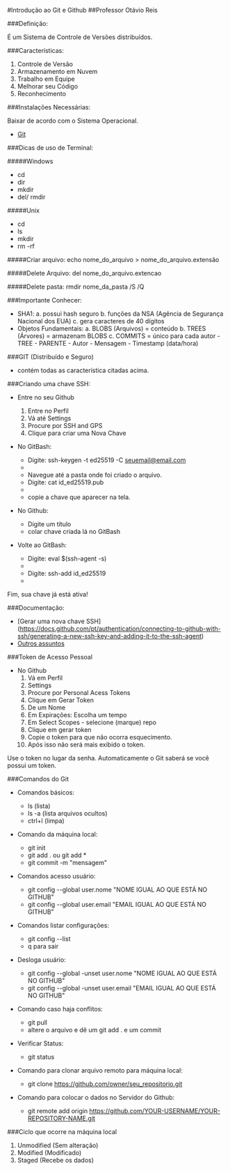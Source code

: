 #Introdução ao Git e Github
##Professor Otávio Reis

###Definição:

É um Sistema de Controle de Versões distribuídos.

###Características:

1. Controle de Versão
2. Armazenamento em Nuvem
3. Trabalho em Equipe
4. Melhorar seu Código
5. Reconhecimento

###Instalações Necessárias:

Baixar de acordo com o Sistema Operacional.

- [Git](https://git-scm.com/)

###Dicas de uso de Terminal:

#####Windows

- cd
- dir
- mkdir
- del/ rmdir

#####Unix

- cd
- ls
- mkdir
- rm -rf

#####Criar arquivo: echo nome_do_arquivo > nome_do_arquivo.extensão

#####Delete Arquivo: del nome_do_arquivo.extencao

#####Delete pasta: rmdir nome_da_pasta /S /Q

###Importante Conhecer:

- SHA1:
	a. possui hash seguro
	b. funções da NSA (Agência de Segurança Nacional dos EUA)
	c. gera caracteres de 40 dígitos
- Objetos Fundamentais:
	a. BLOBS (Arquivos) = conteúdo
	b. TREES (Árvores) = armazenam BLOBS
	c. COMMITS = único para cada autor
		- TREE
		- PARENTE
		- Autor
		- Mensagem
		- Timestamp (data/hora)

###GIT (Distribuído e Seguro)

- contém todas as característica citadas acima.

###Criando uma chave SSH:

- Entre no seu Github
	1. Entre no Perfil
	2. Vá até Settings
	3. Procure por SSH and GPS
	4. Clique para criar uma Nova Chave

- No GitBash:
	- Digite: ssh-keygen -t ed25519 -C seuemail@email.com
	- <ENTER>
	- Navegue até a pasta onde foi criado o arquivo.
	- Digite: cat id_ed25519.pub
	- <ENTER>
	- copie a chave que aparecer na tela.

- No Github:
	- Digite um título
	- colar chave criada lá no GitBash

- Volte ao GitBash:
	- Digite: eval $(ssh-agent -s)
	- <ENTER>
	- Digite: ssh-add id_ed25519
	- <ENTER>

Fim, sua chave já está ativa!

###Documentação:

- [Gerar uma nova chave SSH] (https://docs.github.com/pt/authentication/connecting-to-github-with-ssh/generating-a-new-ssh-key-and-adding-it-to-the-ssh-agent)
- [Outros assuntos](https://docs.github.com)

###Token de Acesso Pessoal

- No Github
	1. Vá em Perfil
	2. Settings
	3. Procure por Personal Acess Tokens
	4. Clique em Gerar Token
	5. De um Nome
	6. Em Expirações: Escolha um tempo
	7. Em Select Scopes - selecione (marque) repo
	8. Clique em gerar token
	9. Copie o token para que não ocorra esquecimento.
	10. Após isso não será mais exibido o token.

Use o token no lugar da senha.
Automaticamente o Git saberá se você possui um token.


###Comandos do Git

- Comandos básicos:
	- ls (lista)
	- ls -a (lista arquivos ocultos)	
	- ctrl+l (limpa)
	
- Comando da máquina local:
	- git init
	- git add . ou git add *
	- git commit -m "mensagem"

- Comandos acesso usuário:
	- git config --global user.nome "NOME IGUAL AO QUE ESTÁ NO GITHUB"
	- git config --global user.email "EMAIL IGUAL AO QUE ESTÁ NO GITHUB" 

- Comandos listar configurações:
	- git config --list
	- q para sair

- Desloga usuário:
	- git config --global -unset user.nome "NOME IGUAL AO QUE ESTÁ NO GITHUB"
	- git config --global -unset user.email "EMAIL IGUAL AO QUE ESTÁ NO GITHUB" 

- Comando caso haja conflitos:
	- git pull
	- altere o arquivo e dê um git add . e um commit

- Verificar Status:
	- git status

- Comando para clonar arquivo remoto para máquina local:
	- git clone https://github.com/owner/seu_repositorio.git

- Comando para colocar o dados no Servidor do Github:
	- git remote add origin https://github.com/YOUR-USERNAME/YOUR-REPOSITORY-NAME.git

###Ciclo que ocorre na máquina local

1. Unmodified (Sem alteração)
2. Modified (Modificado)
3. Staged (Recebe os dados)

